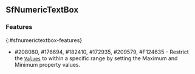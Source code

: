 ## SfNumericTextBox

### Features
{:#sfnumerictextbox-features}

* \#208080, \#176694, \#182410, \#172935, \#209579, \#F124635 - Restrict the [`Values`](https://help.syncfusion.com/cr/xamarin/Syncfusion.SfNumericTextBox.XForms~Syncfusion.SfNumericTextBox.XForms.SfNumericTextBox~Value.html) to within a specific range by setting the Maximum and Minimum property values.